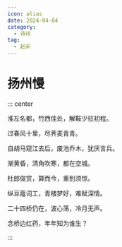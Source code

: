 ```yaml
---
icon: alias
date: 2024-04-04
category:
  - 诗词
tag:
  - 赵宋
---
```


# 扬州慢

<!-- more -->



::: center

淮左名都，竹西佳处，解鞍少驻初程。

过春风十里，尽荠麦青青。 

自胡马窥江去后，废池乔木，犹厌言兵。

渐黄昏，清角吹寒，都在空城。


杜郎俊赏，算而今，重到须惊。

纵豆蔻词工，青楼梦好，难赋深情。

二十四桥仍在，波心荡，冷月无声。

念桥边红药，年年知为谁生？

:::